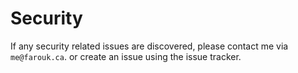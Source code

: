Security
=

If any security related issues are discovered, please contact me via `me@farouk.ca`. or create an issue using the issue tracker.
